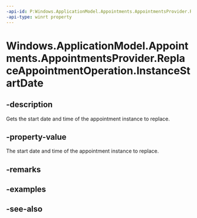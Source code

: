 ----api-id: P:Windows.ApplicationModel.Appointments.AppointmentsProvider.ReplaceAppointmentOperation.InstanceStartDate
-api-type: winrt property
---<!-- Property syntaxpublic Windows.Foundation.IReference<Windows.Foundation.DateTime> InstanceStartDate { get; }--># Windows.ApplicationModel.Appointments.AppointmentsProvider.ReplaceAppointmentOperation.InstanceStartDate## -descriptionGets the start date and time of the appointment instance to replace.## -property-valueThe start date and time of the appointment instance to replace.## -remarks## -examples## -see-also